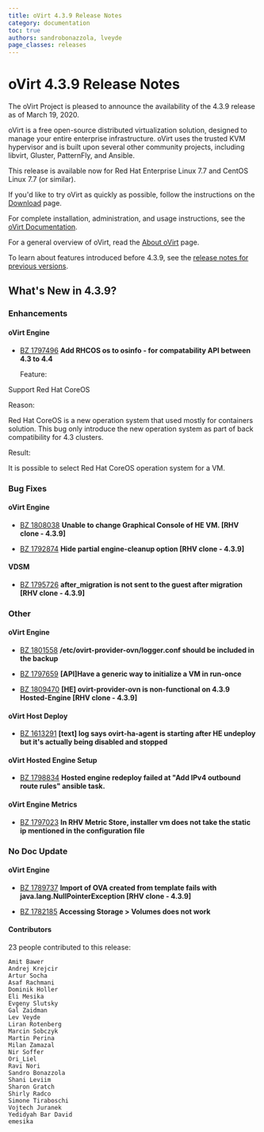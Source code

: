 ```yaml
---
title: oVirt 4.3.9 Release Notes
category: documentation
toc: true
authors: sandrobonazzola, lveyde
page_classes: releases
---
```


# oVirt 4.3.9 Release Notes

The oVirt Project is pleased to announce the availability of the 4.3.9 release as of March 19, 2020.

oVirt is a free open-source distributed virtualization solution,
designed to manage your entire enterprise infrastructure.
oVirt uses the trusted KVM hypervisor and is built upon several other community
projects, including libvirt, Gluster, PatternFly, and Ansible.

This release is available now for Red Hat Enterprise Linux 7.7 and
CentOS Linux 7.7 (or similar).



If you'd like to try oVirt as quickly as possible, follow the instructions on
the [Download](/download/) page.

For complete installation, administration, and usage instructions, see
the [oVirt Documentation](/documentation/).

For a general overview of oVirt, read the [About oVirt](/community/about.html)
page.

To learn about features introduced before 4.3.9, see the
[release notes for previous versions](/documentation/#previous-release-notes).



## What's New in 4.3.9?

### Enhancements

#### oVirt Engine

 - [BZ 1797496](https://bugzilla.redhat.com/1797496) **Add RHCOS os to osinfo - for compatability API between 4.3 to 4.4**

   Feature: 

Support Red Hat CoreOS



Reason: 

Red Hat CoreOS is a new operation system that used mostly for containers solution. This bug only introduce the new operation system as part of back compatibility for 4.3 clusters.



Result: 

It is possible to select Red Hat CoreOS operation system for a VM.


### Bug Fixes

#### oVirt Engine

 - [BZ 1808038](https://bugzilla.redhat.com/1808038) **Unable to change Graphical Console of HE VM. [RHV clone - 4.3.9]**

 - [BZ 1792874](https://bugzilla.redhat.com/1792874) **Hide partial engine-cleanup option [RHV clone - 4.3.9]**


#### VDSM

 - [BZ 1795726](https://bugzilla.redhat.com/1795726) **after_migration is not sent to the guest after migration [RHV clone - 4.3.9]**


### Other

#### oVirt Engine

 - [BZ 1801558](https://bugzilla.redhat.com/1801558) **/etc/ovirt-provider-ovn/logger.conf should be included in the backup**

   

 - [BZ 1797659](https://bugzilla.redhat.com/1797659) **[API]Have a generic way to initialize a VM in run-once**

   

 - [BZ 1809470](https://bugzilla.redhat.com/1809470) **[HE] ovirt-provider-ovn is non-functional on 4.3.9 Hosted-Engine [RHV clone - 4.3.9]**

   


#### oVirt Host Deploy

 - [BZ 1613291](https://bugzilla.redhat.com/1613291) **[text] log says ovirt-ha-agent is starting after HE undeploy but it's actually being disabled and stopped**

   


#### oVirt Hosted Engine Setup

 - [BZ 1798834](https://bugzilla.redhat.com/1798834) **Hosted engine redeploy failed at "Add IPv4 outbound route rules" ansible task.**

   


#### oVirt Engine Metrics

 - [BZ 1797023](https://bugzilla.redhat.com/1797023) **In RHV Metric Store, installer vm does not take the static ip mentioned in the configuration file**

   


### No Doc Update

#### oVirt Engine

 - [BZ 1789737](https://bugzilla.redhat.com/1789737) **Import of OVA created from template fails with java.lang.NullPointerException [RHV clone - 4.3.9]**

   

 - [BZ 1782185](https://bugzilla.redhat.com/1782185) **Accessing Storage > Volumes  does not work**

   


#### Contributors

23 people contributed to this release:

	Amit Bawer
	Andrej Krejcir
	Artur Socha
	Asaf Rachmani
	Dominik Holler
	Eli Mesika
	Evgeny Slutsky
	Gal Zaidman
	Lev Veyde
	Liran Rotenberg
	Marcin Sobczyk
	Martin Perina
	Milan Zamazal
	Nir Soffer
	Ori_Liel
	Ravi Nori
	Sandro Bonazzola
	Shani Leviim
	Sharon Gratch
	Shirly Radco
	Simone Tiraboschi
	Vojtech Juranek
	Yedidyah Bar David
	emesika

